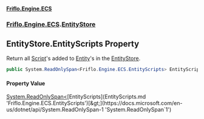 #### [Friflo.Engine.ECS](index.md 'index')
### [Friflo.Engine.ECS](Friflo.Engine.ECS.md 'Friflo.Engine.ECS').[EntityStore](EntityStore.md 'Friflo.Engine.ECS.EntityStore')

## EntityStore.EntityScripts Property

Return all [Script](Script.md 'Friflo.Engine.ECS.Script')'s added to [Entity](Entity.md 'Friflo.Engine.ECS.Entity')'s in the [EntityStore](EntityStore.md 'Friflo.Engine.ECS.EntityStore').

```csharp
public System.ReadOnlySpan<Friflo.Engine.ECS.EntityScripts> EntityScripts { get; }
```

#### Property Value
[System.ReadOnlySpan&lt;](https://docs.microsoft.com/en-us/dotnet/api/System.ReadOnlySpan-1 'System.ReadOnlySpan`1')[EntityScripts](EntityScripts.md 'Friflo.Engine.ECS.EntityScripts')[&gt;](https://docs.microsoft.com/en-us/dotnet/api/System.ReadOnlySpan-1 'System.ReadOnlySpan`1')